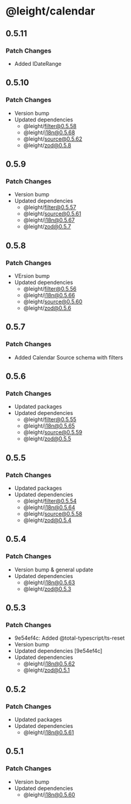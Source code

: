 # @leight/calendar

## 0.5.11

### Patch Changes

- Added IDateRange

## 0.5.10

### Patch Changes

- Version bump
- Updated dependencies
  - @leight/filter@0.5.58
  - @leight/i18n@0.5.68
  - @leight/source@0.5.62
  - @leight/zod@0.5.8

## 0.5.9

### Patch Changes

- Version bump
- Updated dependencies
  - @leight/filter@0.5.57
  - @leight/source@0.5.61
  - @leight/i18n@0.5.67
  - @leight/zod@0.5.7

## 0.5.8

### Patch Changes

- VErsion bump
- Updated dependencies
  - @leight/filter@0.5.56
  - @leight/i18n@0.5.66
  - @leight/source@0.5.60
  - @leight/zod@0.5.6

## 0.5.7

### Patch Changes

- Added Calendar Source schema with filters

## 0.5.6

### Patch Changes

- Updated packages
- Updated dependencies
  - @leight/filter@0.5.55
  - @leight/i18n@0.5.65
  - @leight/source@0.5.59
  - @leight/zod@0.5.5

## 0.5.5

### Patch Changes

- Updated packages
- Updated dependencies
  - @leight/filter@0.5.54
  - @leight/i18n@0.5.64
  - @leight/source@0.5.58
  - @leight/zod@0.5.4

## 0.5.4

### Patch Changes

- Version bump & general update
- Updated dependencies
  - @leight/i18n@0.5.63
  - @leight/zod@0.5.3

## 0.5.3

### Patch Changes

- 9e54ef4c: Added @total-typescript/ts-reset
- Version bump
- Updated dependencies [9e54ef4c]
- Updated dependencies
  - @leight/i18n@0.5.62
  - @leight/zod@0.5.1

## 0.5.2

### Patch Changes

- Updated packages
- Updated dependencies
  - @leight/i18n@0.5.61

## 0.5.1

### Patch Changes

- Version bump
- Updated dependencies
  - @leight/i18n@0.5.60
